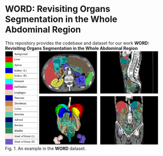 # WORD: Revisiting Organs Segmentation in the Whole Abdominal Region
This repository provides the codebase and dataset for our work **WORD: Revisiting Organs Segmentation in the Whole Abdominal Region**
![mg_net](./figures/show_data_info.png)
Fig. 1. An example in the **WORD** dataset.
